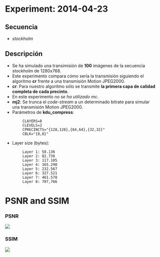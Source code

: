 Experiment: 2014-04-23
======================

Secuencia
---------
- *stockholm*

Descripción
-----------

- Se ha simulado una transimisión de **100** imágenes de la secuencia *stockholm* de 1280x768.
- Este experimento compara cómo sería la transmisión siguiendo el algoritmo **cr** frente a una transmisión Motion JPEG2000.
- **cr**: Para nuestro algoritmo sólo se transmite **la primera capa de calidad completa de cada precinto**.
- En este experimento *no se ha utilizado mc*.
- **mj2**: Se trunca el *code-stream* a un determinado bitrate para simular una transmisión Motion JPEG2000.
- Parámetros de **kdu\_compress**:

```
        CLAYERS=8
		CLEVELS=2
		CPRECINCTS="{128,128},{64,64},{32,32}"        
        CBLK="{8,8}"
```

- Layer size (bytes):

```
        Layer 1: 58.136
        Layer 2: 82.738
        Layer 3: 117.105
        Layer 4: 165.290
        Layer 5: 232.567
        Layer 6: 327.521
        Layer 7: 461.578
        Layer 8: 707,766
```

PSNR and SSIM
=============

### PSNR

![](images/psnr.png)

### SSIM

![](images/ssim.png)